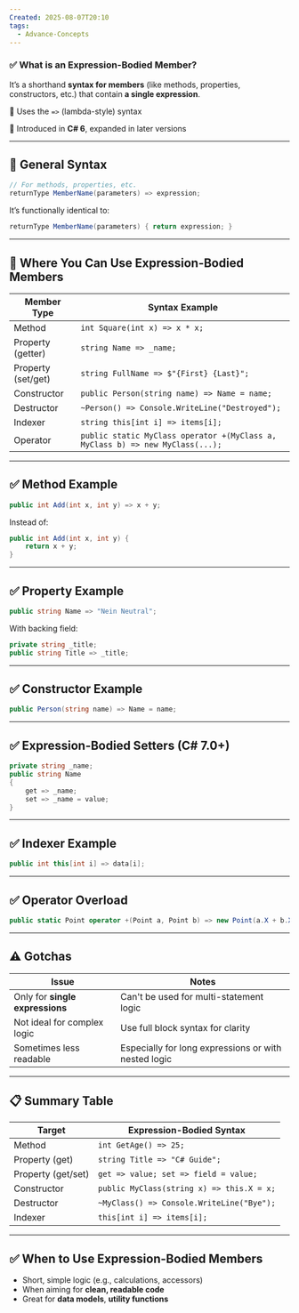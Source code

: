 ```yaml
---
Created: 2025-08-07T20:10
tags:
  - Advance-Concepts
---
```

### ✅ What is an Expression-Bodied Member?

It’s a shorthand **syntax for members** (like methods, properties, constructors, etc.) that contain **a single expression**.

🔹 Uses the `=>` (lambda-style) syntax

🔹 Introduced in **C# 6**, expanded in later versions

---

## 🧱 General Syntax

```C#
// For methods, properties, etc.
returnType MemberName(parameters) => expression;
```

It’s functionally identical to:

```C#
returnType MemberName(parameters) { return expression; }
```

---

## 🧪 Where You Can Use Expression-Bodied Members

|Member Type|Syntax Example|
|---|---|
|Method|`int Square(int x) => x * x;`|
|Property (getter)|`string Name => _name;`|
|Property (set/get)|`string FullName => $"{First} {Last}";`|
|Constructor|`public Person(string name) => Name = name;`|
|Destructor|`~Person() => Console.WriteLine("Destroyed");`|
|Indexer|`string this[int i] => items[i];`|
|Operator|`public static MyClass operator +(MyClass a, MyClass b) => new MyClass(...);`|

---

## ✅ Method Example

```C#
public int Add(int x, int y) => x + y;
```

Instead of:

```C#
public int Add(int x, int y) {
    return x + y;
}
```

---

## ✅ Property Example

```C#
public string Name => "Nein Neutral";
```

With backing field:

```C#
private string _title;
public string Title => _title;
```

---

## ✅ Constructor Example

```C#
public Person(string name) => Name = name;
```

---

## ✅ Expression-Bodied Setters (C# 7.0+)

```C#
private string _name;
public string Name
{
    get => _name;
    set => _name = value;
}
```

---

## ✅ Indexer Example

```C#
public int this[int i] => data[i];
```

---

## ✅ Operator Overload

```C#
public static Point operator +(Point a, Point b) => new Point(a.X + b.X, a.Y + b.Y);
```

---

## ⚠️ Gotchas

|Issue|Notes|
|---|---|
|Only for **single expressions**|Can't be used for multi-statement logic|
|Not ideal for complex logic|Use full block syntax for clarity|
|Sometimes less readable|Especially for long expressions or with nested logic|

---

## 📋 Summary Table

|Target|Expression-Bodied Syntax|
|---|---|
|Method|`int GetAge() => 25;`|
|Property (get)|`string Title => "C# Guide";`|
|Property (get/set)|`get => value; set => field = value;`|
|Constructor|`public MyClass(string x) => this.X = x;`|
|Destructor|`~MyClass() => Console.WriteLine("Bye");`|
|Indexer|`this[int i] => items[i];`|

---

## ✅ When to Use Expression-Bodied Members

- Short, simple logic (e.g., calculations, accessors)
- When aiming for **clean, readable code**
- Great for **data models**, **utility functions**